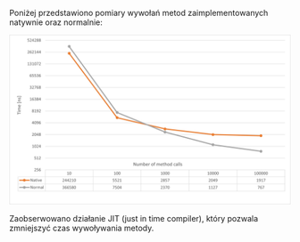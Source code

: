 Poniżej przedstawiono pomiary wywołań metod zaimplementowanych natywnie oraz normalnie:

![image](lab08/Source/diagram/native_normal_java.jpg)

Zaobserwowano działanie JIT (just in time compiler), który pozwala zmniejszyć czas wywoływania metody.
